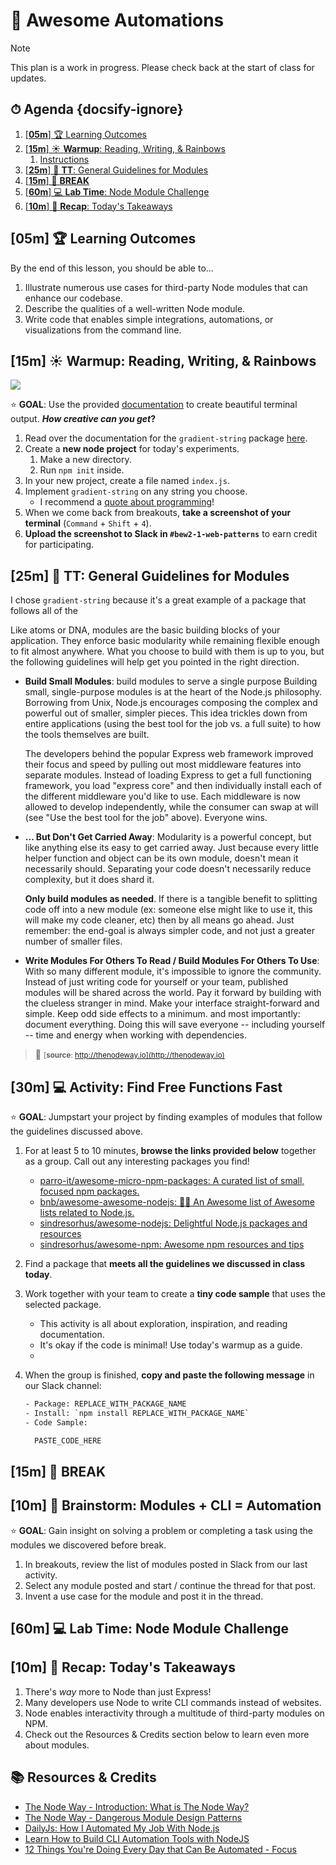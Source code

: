 <!-- Run this slideshow via the following command: reveal-md README.md -w -->
<!-- .slide: data-background="./../Slides/images/header.svg" data-background-repeat="none" data-background-size="40% 40%" data-background-position="center 10%" class="header" -->
# 🤖 Awesome Automations

> [!NOTE]
> This plan is a work in progress. Please check back at the start of class for updates.

<!-- > -->

<!-- omit in toc -->
## ⏱ Agenda {docsify-ignore}

1. [[**05m**] 🏆 Learning Outcomes](#%5B%2a%2a05m%2a%2a%5D-%F0%9F%8F%86-learning-outcomes)
1. [[**15m**] ☀️ **Warmup**: Reading, Writing, & Rainbows](#%5B%2a%2a15m%2a%2a%5D-%E2%98%80%EF%B8%8F-%2a%2awarmup%2a%2a%3A-reading%2C-writing%2C-%26-rainbows)
   1. [Instructions](#instructions)
1. [[**25m**] 💬 **TT**: General Guidelines for Modules](#%5B%2a%2a25m%2a%2a%5D-%F0%9F%92%AC-%2a%2att%2a%2a%3A-general-guidelines-for-modules)
1. [[**15m**] 🌴 **BREAK**](#%5B%2a%2a15m%2a%2a%5D-%F0%9F%8C%B4-%2a%2abreak%2a%2a)
1. [[**60m**] 💻 **Lab Time**: Node Module Challenge](#%5B%2a%2a60m%2a%2a%5D-%F0%9F%92%BB-%2a%2alab-time%2a%2a%3A-node-module-challenge)
1. [[**10m**] 🔄 **Recap**: Today's Takeaways](#%5B%2a%2a10m%2a%2a%5D-%F0%9F%94%84-%2a%2arecap%2a%2a%3A-today%27s-takeaways)

<!-- > -->

## [**05m**] 🏆 Learning Outcomes

By the end of this lesson, you should be able to...

1. Illustrate numerous use cases for third-party Node modules that can enhance our codebase.
1. Describe the qualities of a well-written Node module.
1. Write code that enables simple integrations, automations, or visualizations from the command line.

<!-- > -->

## [**15m**] ☀️ **Warmup**: Reading, Writing, & Rainbows

<img src="https://camo.githubusercontent.com/7992a33018c650837a1089c505eb0c2e8178df9478bc77fd2d61f80bf0de2443/687474703a2f2f6269742e6c792f6772616469656e742d737472696e672d70726576696577">

⭐️ **GOAL**: Use the provided [documentation](https://github.com/bokub/gradient-string) to create beautiful terminal output. **_How creative can you get_?**

1. Read over the documentation for the `gradient-string` package [here](https://github.com/bokub/gradient-string).
1. Create a **new node project** for today's experiments.
   1. Make a new directory.
   1. Run `npm init` inside.
1. In your new project, create a file named `index.js`.
1. Implement `gradient-string` on any string you choose.
   - I recommend a [quote about programming](https://droxey.com/docs/#/meta/quotes-programming)!
1. When we come back from breakouts, **take a screenshot of your terminal** (`Command` + `Shift` + `4`).
1. **Upload the screenshot to Slack in `#bew2-1-web-patterns`** to earn credit for participating.

<!-- > -->

## [**25m**] 💬 **TT**: General Guidelines for Modules

I chose `gradient-string` because it's a great example of a package that follows all of the

Like atoms or DNA, modules are the basic building blocks of your application. They enforce basic modularity while remaining flexible enough to fit almost anywhere. What you choose to build with them is up to you, but the following guidelines will help get you pointed in the right direction.

- **Build Small Modules**: build modules to serve a single purpose Building small, single-purpose modules is at the heart of the Node.js philosophy. Borrowing from Unix, Node.js encourages composing the complex and powerful out of smaller, simpler pieces. This idea trickles down from entire applications (using the best tool for the job vs. a full suite) to how the tools themselves are built.

  The developers behind the popular Express web framework improved their focus and speed by pulling out most middleware features into separate modules. Instead of loading Express to get a full functioning framework, you load "express core" and then individually install each of the different middleware you'd like to use. Each middleware is now allowed to develop independently, while the consumer can swap at will (see "Use the best tool for the job" above). Everyone wins.

- **... But Don't Get Carried Away**: Modularity is a powerful concept, but like anything else its easy to get carried away. Just because every little helper function and object can be its own module, doesn't mean it necessarily should. Separating your code doesn't necessarily reduce complexity, but it does shard it.

  **Only build modules as needed**. If there is a tangible benefit to splitting code off into a new module (ex: someone else might like to use it, this will make my code cleaner, etc) then by all means go ahead. Just remember: the end-goal is always simpler code, and not just a greater number of smaller files.

- **Write Modules For Others To Read / Build Modules For Others To Use**: With so many different module, it's impossible to ignore the community. Instead of just writing code for yourself or your team, published modules will be shared across the world. Pay it forward by building with the clueless stranger in mind. Make your interface straight-forward and simple. Keep odd side effects to a minimum. and most importantly: document everything. Doing this will save everyone -- including yourself -- time and energy when working with dependencies.

> 🔗 <small>[**source**: http://thenodeway.io](http://thenodeway.io) </small>

<!-- > -->

## [**30m**] 💻 **Activity**: Find Free Functions Fast

⭐️ **GOAL**: Jumpstart your project by finding examples of modules that follow the guidelines discussed above.

1. For at least 5 to 10 minutes, **browse the links provided below** together as a group. Call out any interesting packages you find!
     - [parro-it/awesome-micro-npm-packages: A curated list of small, focused npm packages.](https://github.com/parro-it/awesome-micro-npm-packages)
     - [bnb/awesome-awesome-nodejs: 🐢🚀 An Awesome list of Awesome lists related to Node.js.](https://github.com/bnb/awesome-awesome-nodejs)
     - [sindresorhus/awesome-nodejs: Delightful Node.js packages and resources](https://github.com/sindresorhus/awesome-nodejs)
     - [sindresorhus/awesome-npm: Awesome npm resources and tips](https://github.com/sindresorhus/awesome-npm)
1. Find a package that **meets all the guidelines we discussed in class today**.
1. Work together with your team to create a **tiny code sample** that uses the selected package.
    - This activity is all about exploration, inspiration, and reading documentation.
    - It's okay if the code is minimal!  Use today's warmup as a guide.
    -
1. When the group is finished, **copy and paste the following message** in our Slack channel:

    ```txt
    - Package: REPLACE_WITH_PACKAGE_NAME
    - Install: `npm install REPLACE_WITH_PACKAGE_NAME`
    - Code Sample:

      PASTE_CODE_HERE
    ```

<!-- > -->

## [**15m**] 🌴 **BREAK**

<!-- > -->

## [**10m**] 🤔 **Brainstorm**: Modules + CLI = Automation

⭐️ **GOAL**: Gain insight on solving a problem or completing a task using the modules we discovered before break.

1. In breakouts, review the list of modules posted in Slack from our last activity.
1. Select any module posted and start / continue the thread for that post.
1. Invent a use case for the module and post it in the thread.

<!-- > -->

## [**60m**] 💻 **Lab Time**: Node Module Challenge

<!-- > -->

## [**10m**] 🔄 **Recap**: Today's Takeaways

1. There's _way_ more to Node than just Express!
1. Many developers use Node to write CLI commands instead of websites.
1. Node enables interactivity through a multitude of third-party modules on NPM.
1. Check out the Resources & Credits section below to learn even more about modules.

<!-- omit in toc -->
## 📚 Resources & Credits

- [The Node Way - Introduction: What is The Node Way?](http://thenodeway.io/introduction/#build-small-single-purpose-modules)
- [The Node Way - Dangerous Module Design Patterns](http://thenodeway.io/posts/dangerous-module-design-patterns/)
- [DailyJs: How I Automated My Job With Node.js](https://medium.com/dailyjs/how-i-automated-my-job-with-node-js-94bf4e423017)
- [Learn How to Build CLI Automation Tools with NodeJS](https://livecodestream.dev/post/learn-how-to-build-cli-automation-tools-with-nodejs/)
- [12 Things You're Doing Every Day that Can Be Automated - Focus](https://www.meistertask.com/blog/12-things-youre-doing-every-day-that-can-be-automated/)
